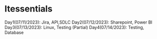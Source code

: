 # Itessentials
Day1(07/11/2023): Jira, API,SDLC
Day2(07/12/2023): Sharepoint, Power BI
Day3(07/13/2023): Linux, Testing (Partial)
Day4(07/14/2023): Testing, Database
